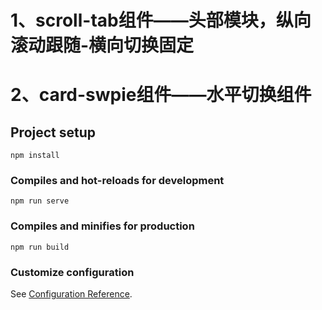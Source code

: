 # 1、scroll-tab组件——头部模块，纵向滚动跟随-横向切换固定
# 2、card-swpie组件——水平切换组件

## Project setup
```
npm install
```

### Compiles and hot-reloads for development
```
npm run serve
```

### Compiles and minifies for production
```
npm run build
```

### Customize configuration
See [Configuration Reference](https://cli.vuejs.org/config/).
